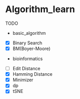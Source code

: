 # Algorithm_learn

TODO
+ basic_algorithm
- [x] Binary Search
- [x] BM(Boyer-Moore)
+ bioinformatics
- [ ] Edit Distance
- [x] Hamming Distance
- [x] Minimizer
- [x] dp
- [x] tSNE
